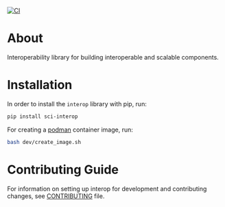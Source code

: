 [![CI](https://github.com/anabiman/interop/actions/workflows/ci.yml/badge.svg)](https://github.com/anabiman/interop/actions/workflows/ci.yml)

About
=============
Interoperability library for building interoperable and scalable components.

Installation
============
In order to install the `interop` library with pip, run:
```bash
pip install sci-interop
```

For creating a [podman](https://podman.io) container image, run:
```bash
bash dev/create_image.sh
```

Contributing Guide
==================

For information on setting up interop for development and
contributing changes, see [CONTRIBUTING](https://github.com/anabiman/interop/blob/main/CONTRIBUTING.rst) file.
